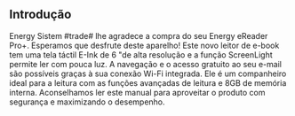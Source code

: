 ## Introdução 

Energy Sistem #trade# lhe agradece a compra do seu Energy eReader Pro+. Esperamos que desfrute deste aparelho! Este novo leitor de e-book tem uma tela táctil E-Ink de 6 "de alta resolução e a função ScreenLight permite ler com pouca luz. A navegação e o acesso gratuito ao seu e-mail são possíveis graças à sua conexão Wi-Fi integrada. Ele é um companheiro ideal para a leitura com as funções avançadas de leitura e 8GB de memória interna. Aconselhamos ler este manual para aproveitar o produto com segurança e maximizando o desempenho. 

